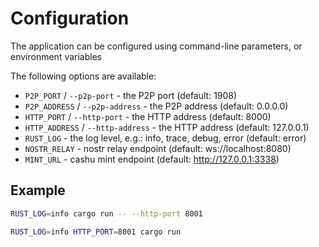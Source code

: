 # Configuration

The application can be configured using command-line parameters, or environment variables

The following options are available:

* `P2P_PORT` / `--p2p-port` - the P2P port (default: 1908)
* `P2P_ADDRESS` / `--p2p-address` - the P2P address (default: 0.0.0.0)
* `HTTP_PORT` / `--http-port` - the HTTP address (default: 8000)
* `HTTP_ADDRESS` / `--http-address` - the HTTP address (default: 127.0.0.1)
* `RUST_LOG` - the log level, e.g.: info, trace, debug, error (default: error)
* `NOSTR_RELAY` - nostr relay endpoint (default: ws://localhost:8080)
* `MINT_URL` - cashu mint endpoint (default: http://127.0.0.1:3338)

## Example

```bash
RUST_LOG=info cargo run -- --http-port 8001

RUST_LOG=info HTTP_PORT=8001 cargo run
```

